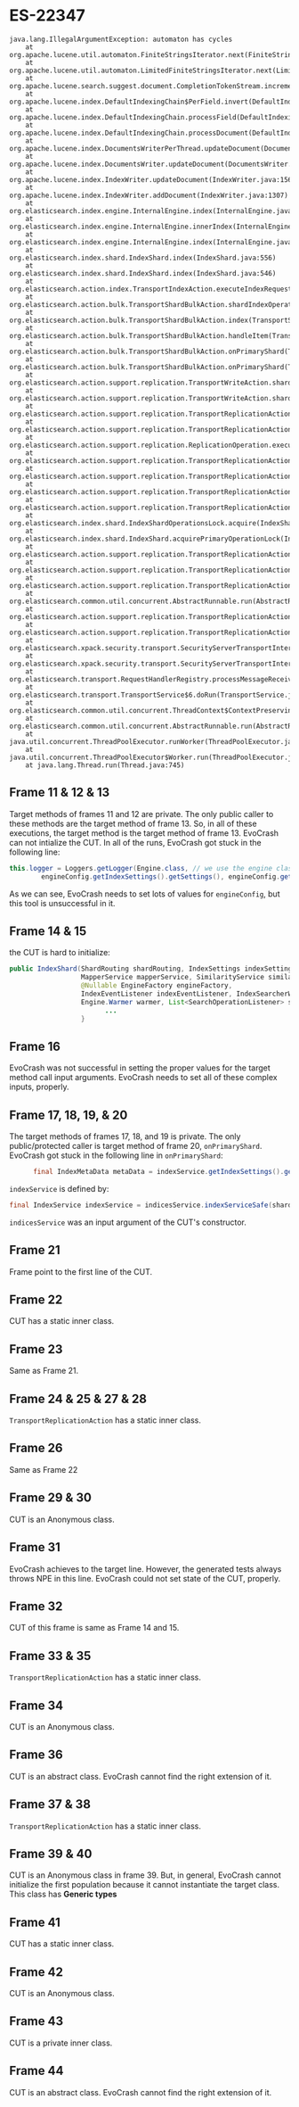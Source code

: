 # ES-22347

```
java.lang.IllegalArgumentException: automaton has cycles
    at org.apache.lucene.util.automaton.FiniteStringsIterator.next(FiniteStringsIterator.java:121)
    at org.apache.lucene.util.automaton.LimitedFiniteStringsIterator.next(LimitedFiniteStringsIterator.java:69)
    at org.apache.lucene.search.suggest.document.CompletionTokenStream.incrementToken(CompletionTokenStream.java:103)
    at org.apache.lucene.index.DefaultIndexingChain$PerField.invert(DefaultIndexingChain.java:712)
    at org.apache.lucene.index.DefaultIndexingChain.processField(DefaultIndexingChain.java:417)
    at org.apache.lucene.index.DefaultIndexingChain.processDocument(DefaultIndexingChain.java:373)
    at org.apache.lucene.index.DocumentsWriterPerThread.updateDocument(DocumentsWriterPerThread.java:231)
    at org.apache.lucene.index.DocumentsWriter.updateDocument(DocumentsWriter.java:478)
    at org.apache.lucene.index.IndexWriter.updateDocument(IndexWriter.java:1562)
    at org.apache.lucene.index.IndexWriter.addDocument(IndexWriter.java:1307)
    at org.elasticsearch.index.engine.InternalEngine.index(InternalEngine.java:558)
    at org.elasticsearch.index.engine.InternalEngine.innerIndex(InternalEngine.java:520)
    at org.elasticsearch.index.engine.InternalEngine.index(InternalEngine.java:409)
    at org.elasticsearch.index.shard.IndexShard.index(IndexShard.java:556)
    at org.elasticsearch.index.shard.IndexShard.index(IndexShard.java:546)
    at org.elasticsearch.action.index.TransportIndexAction.executeIndexRequestOnPrimary(TransportIndexAction.java:191)
    at org.elasticsearch.action.bulk.TransportShardBulkAction.shardIndexOperation(TransportShardBulkAction.java:348)
    at org.elasticsearch.action.bulk.TransportShardBulkAction.index(TransportShardBulkAction.java:155)
    at org.elasticsearch.action.bulk.TransportShardBulkAction.handleItem(TransportShardBulkAction.java:134)
    at org.elasticsearch.action.bulk.TransportShardBulkAction.onPrimaryShard(TransportShardBulkAction.java:120)
    at org.elasticsearch.action.bulk.TransportShardBulkAction.onPrimaryShard(TransportShardBulkAction.java:73)
    at org.elasticsearch.action.support.replication.TransportWriteAction.shardOperationOnPrimary(TransportWriteAction.java:75)
    at org.elasticsearch.action.support.replication.TransportWriteAction.shardOperationOnPrimary(TransportWriteAction.java:48)
    at org.elasticsearch.action.support.replication.TransportReplicationAction$PrimaryShardReference.perform(TransportReplicationAction.java:905)
    at org.elasticsearch.action.support.replication.TransportReplicationAction$PrimaryShardReference.perform(TransportReplicationAction.java:875)
    at org.elasticsearch.action.support.replication.ReplicationOperation.execute(ReplicationOperation.java:113)
    at org.elasticsearch.action.support.replication.TransportReplicationAction$AsyncPrimaryAction.onResponse(TransportReplicationAction.java:323)
    at org.elasticsearch.action.support.replication.TransportReplicationAction$AsyncPrimaryAction.onResponse(TransportReplicationAction.java:258)
    at org.elasticsearch.action.support.replication.TransportReplicationAction$1.onResponse(TransportReplicationAction.java:855)
    at org.elasticsearch.action.support.replication.TransportReplicationAction$1.onResponse(TransportReplicationAction.java:852)
    at org.elasticsearch.index.shard.IndexShardOperationsLock.acquire(IndexShardOperationsLock.java:142)
    at org.elasticsearch.index.shard.IndexShard.acquirePrimaryOperationLock(IndexShard.java:1655)
    at org.elasticsearch.action.support.replication.TransportReplicationAction.acquirePrimaryShardReference(TransportReplicationAction.java:864)
    at org.elasticsearch.action.support.replication.TransportReplicationAction.access$400(TransportReplicationAction.java:90)
    at org.elasticsearch.action.support.replication.TransportReplicationAction$AsyncPrimaryAction.doRun(TransportReplicationAction.java:275)
    at org.elasticsearch.common.util.concurrent.AbstractRunnable.run(AbstractRunnable.java:37)
    at org.elasticsearch.action.support.replication.TransportReplicationAction$PrimaryOperationTransportHandler.messageReceived(TransportReplicationAction.java:254)
    at org.elasticsearch.action.support.replication.TransportReplicationAction$PrimaryOperationTransportHandler.messageReceived(TransportReplicationAction.java:246)
    at org.elasticsearch.xpack.security.transport.SecurityServerTransportInterceptor$ProfileSecuredRequestHandler.lambda$messageReceived$1(SecurityServerTransportInterceptor.java:208)
    at org.elasticsearch.xpack.security.transport.SecurityServerTransportInterceptor$ProfileSecuredRequestHandler.messageReceived(SecurityServerTransportInterceptor.java:255)
    at org.elasticsearch.transport.RequestHandlerRegistry.processMessageReceived(RequestHandlerRegistry.java:69)
    at org.elasticsearch.transport.TransportService$6.doRun(TransportService.java:577)
    at org.elasticsearch.common.util.concurrent.ThreadContext$ContextPreservingAbstractRunnable.doRun(ThreadContext.java:527)
    at org.elasticsearch.common.util.concurrent.AbstractRunnable.run(AbstractRunnable.java:37)
    at java.util.concurrent.ThreadPoolExecutor.runWorker(ThreadPoolExecutor.java:1142)
    at java.util.concurrent.ThreadPoolExecutor$Worker.run(ThreadPoolExecutor.java:617)
    at java.lang.Thread.run(Thread.java:745)
```

## Frame 11 & 12 & 13

Target methods of frames 11 and 12 are private. The only public caller to these methods are the target method of frame 13. So, in all of these executions, the target method is the target method of frame 13.
EvoCrash can not intialize the CUT. In all of the runs, EvoCrash got stuck in the following line:

```Java
this.logger = Loggers.getLogger(Engine.class, // we use the engine class directly here to make sure all subclasses have the same logger name
        engineConfig.getIndexSettings().getSettings(), engineConfig.getShardId());
```
As we can see, EvoCrash needs to set lots of values for `engineConfig`, but this tool is unsuccessful in it.


## Frame 14 & 15
the CUT is hard to initialize:
```java
public IndexShard(ShardRouting shardRouting, IndexSettings indexSettings, ShardPath path, Store store, IndexCache indexCache,
                  MapperService mapperService, SimilarityService similarityService, IndexFieldDataService indexFieldDataService,
                  @Nullable EngineFactory engineFactory,
                  IndexEventListener indexEventListener, IndexSearcherWrapper indexSearcherWrapper, ThreadPool threadPool, BigArrays bigArrays,
                  Engine.Warmer warmer, List<SearchOperationListener> searchOperationListener, List<IndexingOperationListener> listeners) throws IOException {
                        ...
                  }
```


## Frame 16
EvoCrash was not successful in setting the proper values for the target method call input arguments.
EvoCrash needs to set all of these complex inputs, properly.


## Frame 17, 18, 19, & 20
The target methods of frames 17, 18, and 19 is private. The only public/protected caller is target method of frame 20, `onPrimaryShard`.
EvoCrash got stuck in the following line in `onPrimaryShard`:
```java
      final IndexMetaData metaData = indexService.getIndexSettings().getIndexMetaData();
```
`indexService` is defined by:

```java
final IndexService indexService = indicesService.indexServiceSafe(shardId.getIndex());
```

`indicesService` was an input argument of the CUT's constructor.


## Frame 21
Frame point to the first line of the CUT.

## Frame 22
CUT has a static inner class.

## Frame 23
Same as Frame 21.

## Frame 24 & 25 & 27 & 28
`TransportReplicationAction` has a static inner class.

## Frame 26
Same as Frame 22

## Frame 29 & 30
CUT is an Anonymous class.


## Frame 31
EvoCrash achieves to the target line. However, the generated tests always throws NPE in this line. EvoCrash could not set state of the CUT, properly.

## Frame 32
CUT of this frame is same as Frame 14 and 15.

## Frame 33 & 35
`TransportReplicationAction` has a static inner class.

## Frame 34
CUT is an Anonymous class.

## Frame 36
CUT is an abstract class. EvoCrash cannot find the right extension of it.

## Frame 37 & 38
`TransportReplicationAction` has a static inner class.

## Frame 39 & 40
CUT is an Anonymous class in frame 39. But, in general, EvoCrash cannot initialize the first population because it cannot instantiate  the target class. This class has **Generic types**

## Frame 41
CUT has a static inner class.
## Frame 42
CUT is an Anonymous class.
## Frame 43
CUT is a private inner class.
## Frame 44
CUT is an abstract class. EvoCrash cannot find the right extension of it.

